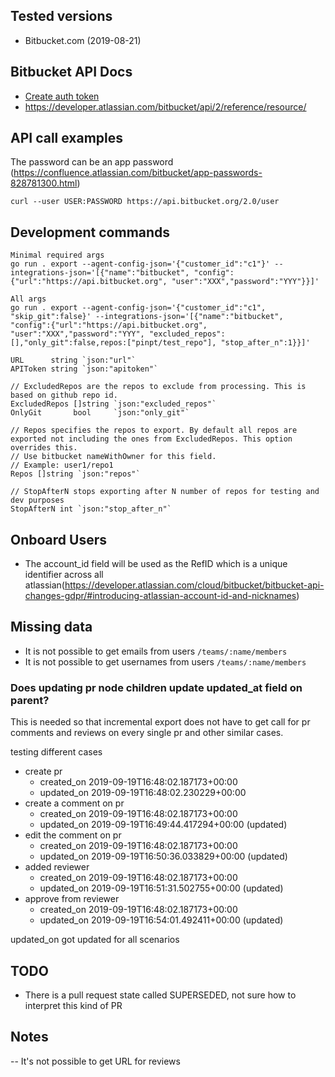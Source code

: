 ## Tested versions

- Bitbucket.com (2019-08-21)

## Bitbucket API Docs
- [Create auth token](https://confluence.atlassian.com/bitbucketserver/personal-access-tokens-939515499.html)
- https://developer.atlassian.com/bitbucket/api/2/reference/resource/

## API call examples

The password can be an app password (https://confluence.atlassian.com/bitbucket/app-passwords-828781300.html)

```
curl --user USER:PASSWORD https://api.bitbucket.org/2.0/user
```

## Development commands

```
Minimal required args
go run . export --agent-config-json='{"customer_id":"c1"}' --integrations-json='[{"name":"bitbucket", "config":{"url":"https://api.bitbucket.org", "user":"XXX","password":"YYY"}}]'
```

```
All args
go run . export --agent-config-json='{"customer_id":"c1", "skip_git":false}' --integrations-json='[{"name":"bitbucket", "config":{"url":"https://api.bitbucket.org", "user":"XXX","password":"YYY", "excluded_repos":[],"only_git":false,repos:["pinpt/test_repo"], "stop_after_n":1}}]'
```

```
URL      string `json:"url"`
APIToken string `json:"apitoken"`

// ExcludedRepos are the repos to exclude from processing. This is based on github repo id.
ExcludedRepos []string `json:"excluded_repos"`
OnlyGit       bool     `json:"only_git"`

// Repos specifies the repos to export. By default all repos are exported not including the ones from ExcludedRepos. This option overrides this.
// Use bitbucket nameWithOwner for this field.
// Example: user1/repo1
Repos []string `json:"repos"`

// StopAfterN stops exporting after N number of repos for testing and dev purposes
StopAfterN int `json:"stop_after_n"`
```

## Onboard Users
- The account_id field will be used as the RefID which is a unique identifier across all atlassian(https://developer.atlassian.com/cloud/bitbucket/bitbucket-api-changes-gdpr/#introducing-atlassian-account-id-and-nicknames)

## Missing data
- It is not possible to get emails from users `/teams/:name/members`
- It is not possible to get usernames from users `/teams/:name/members`

### Does updating pr node children update updated_at field on parent?

This is needed so that incremental export does not have to get call for pr comments and reviews on every single pr and other similar cases.

testing different cases

- create pr
    - created_on   2019-09-19T16:48:02.187173+00:00
    - updated_on   2019-09-19T16:48:02.230229+00:00
- create a comment on pr
    - created_on   2019-09-19T16:48:02.187173+00:00
    - updated_on   2019-09-19T16:49:44.417294+00:00 (updated)
- edit the comment on pr
    - created_on   2019-09-19T16:48:02.187173+00:00
    - updated_on   2019-09-19T16:50:36.033829+00:00 (updated)
- added reviewer
    - created_on   2019-09-19T16:48:02.187173+00:00
    - updated_on   2019-09-19T16:51:31.502755+00:00 (updated)
- approve from reviewer
    - created_on   2019-09-19T16:48:02.187173+00:00
    - updated_on   2019-09-19T16:54:01.492411+00:00 (updated)

updated_on got updated for all scenarios

## TODO
- There is a pull request state called SUPERSEDED, not sure how to interpret this kind of PR

## Notes
-- It's not possible to get URL for reviews